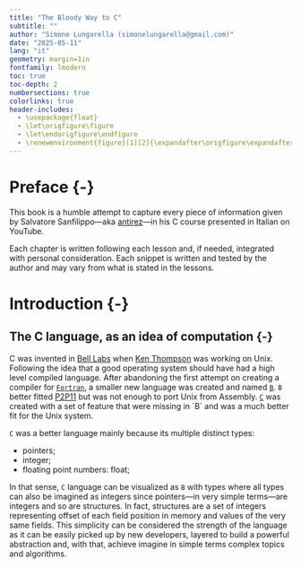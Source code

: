 ```yaml
---
title: "The Bloody Way to C"
subtitle: ""
author: "Simone Lungarella (simonelungarella@gmail.com)"
date: "2025-05-11"
lang: "it"
geometry: margin=1in
fontfamily: lmodern
toc: true
toc-depth: 2
numbersections: true
colorlinks: true
header-includes:
  - \usepackage{float}
  - \let\origfigure\figure
  - \let\endorigfigure\endfigure
  - \renewenvironment{figure}[1][2]{\expandafter\origfigure\expandafter[H]}{\endorigfigure}
---
```


# Preface {-}

This book is a humble attempt to capture every piece of information given by Salvatore Sanfilippo—aka [antirez](https://github.com/antirez)—in his C course presented in Italian on YouTube.

Each chapter is written following each lesson and, if needed, integrated with personal consideration. Each snippet is written and tested by the author and may vary from what is stated in the lessons.

# Introduction {-}

## The C language, as an idea of computation {-}
C was invented in [Bell Labs](https://it.wikipedia.org/wiki/Bell_Laboratories) when [Ken Thompson](https://it.wikipedia.org/wiki/Ken_Thompson) was working on Unix. Following the idea that a good operating system should have had a high level compiled language. After abandoning the first attempt on creating a compiler for [`Fortran`](https://it.wikipedia.org/wiki/Fortran), a smaller new language was created and named [`B`](https://en.wikipedia.org/wiki/B_(programming_language)). `B` better fitted [P2P11](https://en.wikipedia.org/wiki/PDP-11) but was not enough to port Unix from Assembly. [`C`](https://en.wikipedia.org/wiki/C_(programming_language)) was created with a set of feature that were missing in `B` and was a much better fit for the Unix system.

`C` was a better language mainly because its multiple distinct types:

- pointers;
- integer;
- floating point numbers: float;

In that sense, `C` language can be visualized as `B` with types where all types can also be imagined as integers since pointers—in very simple terms—are integers and so are structures. In fact, structures are a set of integers representing offset of each field position in memory and values of the very same fields. This simplicity can be considered the strength of the language as it can be easily picked up by new developers, layered to build a powerful abstraction and, with that, achieve imagine in simple terms complex topics and algorithms.

